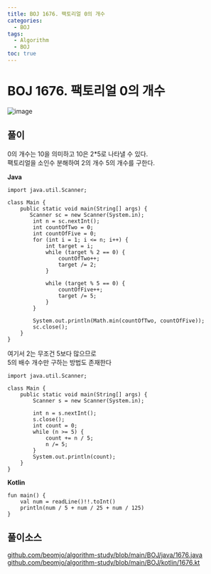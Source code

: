 ```yaml
---
title: BOJ 1676. 팩토리얼 0의 개수
categories:
  - BOJ
tags:
  - Algorithm
  - BOJ
toc: true
---
```


# **BOJ 1676. 팩토리얼 0의 개수**
![image](https://user-images.githubusercontent.com/39984656/134813421-08326e60-44b2-43df-9734-54dadd48d2fb.png)

## **풀이**
0의 개수는 10을 의미하고 10은 2*5로 나타낼 수 있다.  
팩토리얼을 소인수 분해하여 2의 개수 5의 개수를 구한다.  

**Java**
```
import java.util.Scanner;

class Main {
    public static void main(String[] args) {
       Scanner sc = new Scanner(System.in);
        int n = sc.nextInt();
        int countOfTwo = 0;
        int countOfFive = 0;
        for (int i = 1; i <= n; i++) {
            int target = i;
            while (target % 2 == 0) {
                countOfTwo++;
                target /= 2;
            }

            while (target % 5 == 0) {
                countOfFive++;
                target /= 5;
            }
        }

        System.out.println(Math.min(countOfTwo, countOfFive));
        sc.close();
    }
}
```

여기서 2는 무조건 5보다 많으므로   
5의 배수 개수만 구하는 방법도 존재한다

```
import java.util.Scanner;

class Main {
    public static void main(String[] args) {
        Scanner s = new Scanner(System.in);

        int n = s.nextInt();
        s.close();
        int count = 0;
        while (n >= 5) {
            count += n / 5;
            n /= 5;
        }
        System.out.println(count);
    }
}
```

**Kotlin**
```
fun main() {
    val num = readLine()!!.toInt()
    println(num / 5 + num / 25 + num / 125)
}
```

## 풀이소스
[github.com/beomjo/algorithm-study/blob/main/BOJ/java/1676.java](https://github.com/beomjo/algorithm-study/blob/main/BOJ/java/1676.java)
[github.com/beomjo/algorithm-study/blob/main/BOJ/kotlin/1676.kt](https://github.com/beomjo/algorithm-study/blob/main/BOJ/kotlin/1676.kt)